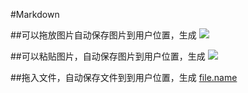 ﻿#Markdown

##可以拖放图片自动保存图片到用户位置，生成 ![](image/file.png)

##可以粘贴图片，自动保存图片到用户位置，生成 ![](image/file.png)

##拖入文件，自动保存文件到到用户位置，生成 [file.name](image/file.png)